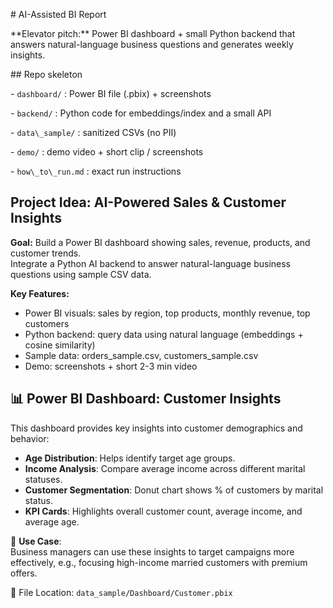 \# AI-Assisted BI Report



\*\*Elevator pitch:\*\* Power BI dashboard + small Python backend that answers natural-language business questions and generates weekly insights.



\## Repo skeleton

\- `dashboard/` : Power BI file (.pbix) + screenshots

\- `backend/` : Python code for embeddings/index and a small API

\- `data\_sample/` : sanitized CSVs (no PII)

\- `demo/` : demo video + short clip / screenshots

\- `how\_to\_run.md` : exact run instructions


## Project Idea: AI-Powered Sales & Customer Insights

**Goal:** Build a Power BI dashboard showing sales, revenue, products, and customer trends.  
Integrate a Python AI backend to answer natural-language business questions using sample CSV data.  

**Key Features:**  
- Power BI visuals: sales by region, top products, monthly revenue, top customers  
- Python backend: query data using natural language (embeddings + cosine similarity)  
- Sample data: orders_sample.csv, customers_sample.csv  
- Demo: screenshots + short 2-3 min video

## 📊 Power BI Dashboard: Customer Insights

This dashboard provides key insights into customer demographics and behavior:

- **Age Distribution**: Helps identify target age groups.
- **Income Analysis**: Compare average income across different marital statuses.
- **Customer Segmentation**: Donut chart shows % of customers by marital status.
- **KPI Cards**: Highlights overall customer count, average income, and average age.

🔹 **Use Case**:  
Business managers can use these insights to target campaigns more effectively, e.g., focusing high-income married customers with premium offers.

📂 File Location: `data_sample/Dashboard/Customer.pbix`
